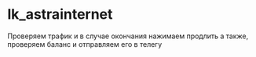 # lk_astrainternet
Проверяем трафик и в случае окончания нажимаем продлить а также, проверяем баланс и отправляем его в телегу
